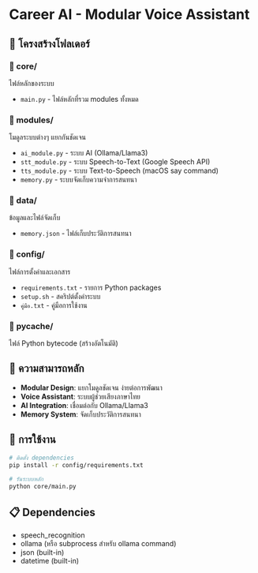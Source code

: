 # Career AI - Modular Voice Assistant

## 📁 โครงสร้างโฟลเดอร์

### 📂 core/
ไฟล์หลักของระบบ
- `main.py` - ไฟล์หลักที่รวม modules ทั้งหมด

### 📂 modules/
โมดูลระบบต่างๆ แยกกันชัดเจน
- `ai_module.py` - ระบบ AI (Ollama/Llama3)
- `stt_module.py` - ระบบ Speech-to-Text (Google Speech API)
- `tts_module.py` - ระบบ Text-to-Speech (macOS say command)
- `memory.py` - ระบบจัดเก็บความจำการสนทนา

### 📂 data/
ข้อมูลและไฟล์จัดเก็บ
- `memory.json` - ไฟล์เก็บประวัติการสนทนา

### 📂 config/
ไฟล์การตั้งค่าและเอกสาร
- `requirements.txt` - รายการ Python packages
- `setup.sh` - สคริปต์ตั้งค่าระบบ
- `คู่มือ.txt` - คู่มือการใช้งาน

### 📂 __pycache__/
ไฟล์ Python bytecode (สร้างอัตโนมัติ)

## 🎯 ความสามารถหลัก

- **Modular Design**: แยกโมดูลชัดเจน ง่ายต่อการพัฒนา
- **Voice Assistant**: ระบบผู้ช่วยเสียงภาษาไทย
- **AI Integration**: เชื่อมต่อกับ Ollama/Llama3
- **Memory System**: จัดเก็บประวัติการสนทนา

## 🚀 การใช้งาน

```bash
# ติดตั้ง dependencies
pip install -r config/requirements.txt

# รันระบบหลัก
python core/main.py
```

## 📋 Dependencies
- speech_recognition
- ollama (หรือ subprocess สำหรับ ollama command)
- json (built-in)
- datetime (built-in)
